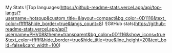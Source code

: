 My Stats
![Top languages(https://github-readme-stats.vercel.app/api/top-langs/?username=hotsoup&custom_title=&layout=compact&bg_color=0D1116&text_color=ffffff&hide_border=true&langs_count=8)
![GitHub stats(https://github-readme-stats.vercel.app/api?username=PHV08&theme=transparent&bg_color=0D1116&show_icons=true&text_color=ffffff&hide_border=true&hide_title=true&line_height=20&text_bold=false&card_width=100)
